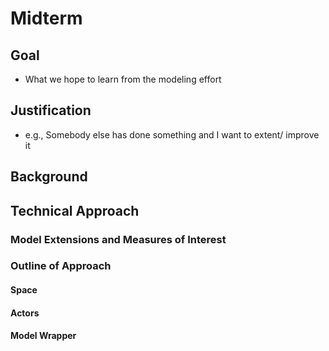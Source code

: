 # Midterm

<!--

Ancillary Detroit datasets:

-- Demolitions in Hardest Hit Fund areas (period unknown): https://data.detroitmi.gov/Property-Parcels/Demolitions-in-Hardest-Hit-Fund-Areas/m6d9-58um
-- Demolitions since May 2014 under Hardest Hit Fund: https://data.detroitmi.gov/Property-Parcels/Hardest-Hit-Funds-Area-Demolition-Activity/vcn9-abmp
-- CDBG, NSP, etc. Demolotions: https://data.detroitmi.gov/Property-Parcels/CDBG-NSP-and-QoL-Demolition-Activity/p2nn-zqy8
-- Building permits issued: https://data.detroitmi.gov/Property-Parcels/Building-Permits/xw2a-a7tf
-- Property sales history: https://data.detroitmi.gov/Property-Parcels/Property-Sales-History/w8m7-eib7

-->

## Goal

* What we hope to learn from the modeling effort

## Justification

* e.g., Somebody else has done something and I want to extent/ improve it

## Background

## Technical Approach

<!--
To "navigate" the unstructured domain knowledge about a complex system, write down ~5 sentences about the most important dynamics, then highlight the nouns and the verbs. Think about the relationships between subjects and direct objects in these statements.

Layout?
    -- 2D physical space or network?
    -- von Neumann neighborhoods (Rook's rule; Manhattan distance) or Moore neighborhoods (Queen's rule; Chebyshev distance)?

Boundary conditions?
    Are they reflective, do they permit things to leave the system?

Agents:

    Households
        Properties:
        -- Number of people
        -- Income level | No. of people
        -- Job security | Income, No. of people
        -- Lot size (varies in time with house)
        Actions:
        -- Move within neighborhood (no cost)
        -- Move to another neighborhood (cost)
        -- Move outside of city; exit simulation (cost)

Model parameters/ configuration?
    -- Under what conditions will a model instance be run?
    -- What is the parameter space we will sweep?
-->

### Model Extensions and Measures of Interest

### Outline of Approach

#### Space

#### Actors

#### Model Wrapper

<!-- How do we iterate in the model? -->
